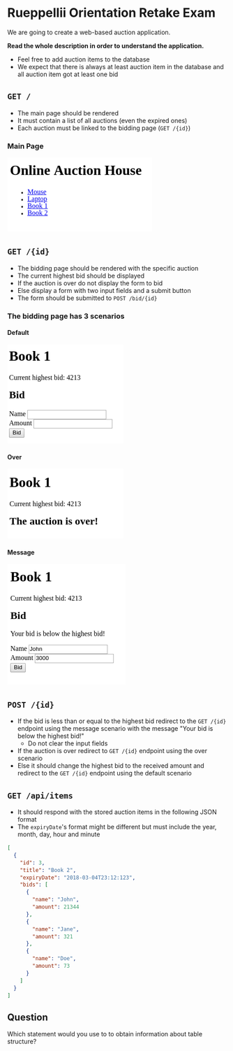 # Rueppellii Orientation Retake Exam
We are going to create a web-based auction application.

**Read the whole description in order to understand the application.**

- Feel free to add auction items to the database
- We expect that there is always at least auction item in the database
  and all auction item got at least one bid

## `GET /`
- The main page should be rendered
- It must contain a list of all auctions (even the expired ones)
- Each auction must be linked to the bidding page (`GET /{id}`)

### Main Page
![](assets/main-page.png)

## `GET /{id}`
- The bidding page should be rendered with the specific auction
- The current highest bid should be displayed
- If the auction is over do not display the form to bid
- Else display a form with two input fields and a submit button
- The form should be submitted to `POST /bid/{id}`

### The bidding page has 3 scenarios

#### Default
![](assets/bid-page.png)

#### Over
![](assets/over-bid-page.png)

#### Message
![](assets/low-bid-page.png)

## `POST /{id}`
- If the bid is less than or equal to the highest bid redirect to the
  `GET /{id}` endpoint using the message scenario with the message
  "Your bid is below the highest bid!"
  - Do not clear the input fields
- If the auction is over redirect to `GET /{id}` endpoint using the over
  scenario
- Else it should change the highest bid to the received amount and redirect to
  the `GET /{id}` endpoint using the default scenario

## `GET /api/items`
- It should respond with the stored auction items in the following JSON format
- The `expiryDate`'s format might be different but must include the year, month,
  day, hour and minute
```json
[
  {
    "id": 3,
    "title": "Book 2",
    "expiryDate": "2018-03-04T23:12:123",
    "bids": [
      {
        "name": "John",
        "amount": 21344
      },
      {
        "name": "Jane",
        "amount": 321
      },
      {
        "name": "Doe",
        "amount": 73
      }
    ]
  }
]
```

## Question
Which statement would you use to to obtain information about table structure?
